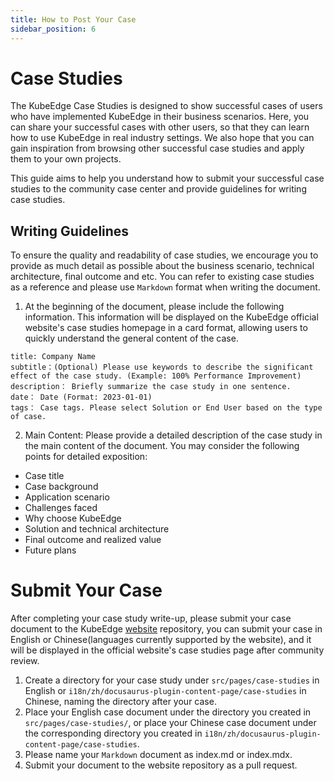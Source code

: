 ```yaml
---
title: How to Post Your Case
sidebar_position: 6
---
```

# Case Studies 

The KubeEdge Case Studies is designed to show successful cases of users who have implemented KubeEdge in their business scenarios. Here, you can share your successful cases with other users, so that they can learn how to use KubeEdge in real industry settings. We also hope that you can gain inspiration from browsing other successful case studies and apply them to your own projects.

This guide aims to help you understand how to submit your successful case studies to the community case center and provide guidelines for writing case studies.

## Writing Guidelines

To ensure the quality and readability of case studies, we encourage you to provide as much detail as possible about the business scenario, technical architecture, final outcome and etc. You can refer to existing case studies as a reference and please use `Markdown` format when writing the document.

1.  At the beginning of the document, please include the following information. This information will be displayed on the KubeEdge official website's case studies homepage in a card format, allowing users to quickly understand the general content of the case.

```
title: Company Name
subtitle：(Optional) Please use keywords to describe the significant effect of the case study. (Example: 100% Performance Improvement)
description： Briefly summarize the case study in one sentence.
date： Date (Format: 2023-01-01)
tags： Case tags. Please select Solution or End User based on the type of case.
```

2.  Main Content: Please provide a detailed description of the case study in the main content of the document. You may consider the following points for detailed exposition:

- Case title
- Case background
- Application scenario
- Challenges faced
- Why choose KubeEdge
- Solution and technical architecture
- Final outcome and realized value
- Future plans

# Submit Your Case

After completing your case study write-up, please submit your case document to the KubeEdge [website](https://github.com/kubeedge/website) repository, you can submit your case in English or Chinese(languages currently supported by the website), and it will be displayed in the official website's case studies page after community review.

1.  Create a directory for your case study under `src/pages/case-studies` in English or `i18n/zh/docusaurus-plugin-content-page/case-studies` in Chinese, naming the directory after your case.
2.  Place your English case document under the directory you created in `src/pages/case-studies/`, or place your Chinese case document under the corresponding directory you created in `i18n/zh/docusaurus-plugin-content-page/case-studies`.
3.  Please name your `Markdown` document as index.md or index.mdx.
4.  Submit your document to the website repository as a pull request.
